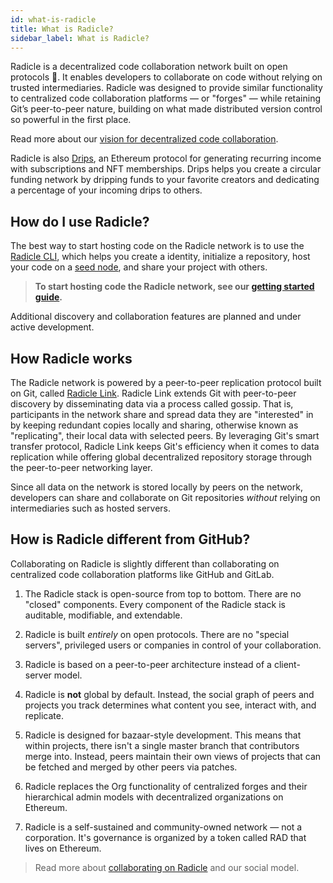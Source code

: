 ```yaml
---
id: what-is-radicle
title: What is Radicle?
sidebar_label: What is Radicle?
---
```


Radicle is a decentralized code collaboration network built on open protocols 🌱. It enables developers
to collaborate on code without relying on trusted intermediaries. Radicle was designed
to provide similar functionality to centralized code collaboration platforms — or "forges" —
while retaining Git’s peer-to-peer nature, building on what made distributed
version control so powerful in the first place. 

Read more about our [vision for decentralized code
collaboration](https://radicle.xyz/blog/towards-decentralized-code-collaboration.html).

Radicle is also [Drips](https://www.drips.network/), an Ethereum protocol for generating recurring income with
subscriptions and NFT memberships. Drips helps you create a circular funding network by dripping funds to your favorite
creators and dedicating a percentage of your incoming drips to others.

## How do I use Radicle?

The best way to start hosting code on the Radicle network is to use the [Radicle CLI](https://radicle.network/), which
helps you create a identity, initialize a repository, host your code on a [seed
node](understanding-radicle/glossary/#seed), and share your project with others.

> **To start hosting code the Radicle network, see our [getting started guide](getting-started.md).**

Additional discovery and collaboration features are planned and under active development.

## How Radicle works

The Radicle network is powered by a peer-to-peer replication protocol built on Git,
called [Radicle Link](understanding-radicle/how-it-works.md). Radicle Link extends Git with peer-to-peer
discovery by disseminating data via a process called gossip. That is,
participants in the network share and spread data they are "interested" in by
keeping redundant copies locally and sharing, otherwise known as "replicating",
their local data with selected peers. By leveraging Git's smart transfer
protocol, Radicle Link keeps Git's efficiency when it comes to data replication
while offering global decentralized repository storage through the peer-to-peer
networking layer.

Since all data on the network is stored locally by peers on the network,
developers can share and collaborate on Git repositories *without* relying on
intermediaries such as hosted servers.

## How is Radicle different from GitHub?

Collaborating on Radicle is slightly different than collaborating on centralized code collaboration platforms like GitHub and GitLab. 

1. The Radicle stack is open-source from top to bottom. There are no "closed" components.
Every component of the Radicle stack is auditable, modifiable, and extendable.

2. Radicle is built *entirely* on open protocols. There are no "special servers", privileged
users or companies in control of your collaboration.

3. Radicle is based on a peer-to-peer architecture instead of a client-server model.

4. Radicle is **not** global by default. Instead, the social graph of peers and projects you 
track determines what content you see, interact with, and replicate.

5. Radicle is designed for bazaar-style development. This means that within projects, there isn't 
a single master branch that contributors merge into. Instead, peers maintain their own views of 
projects that can be fetched and merged by other peers via patches.

6. Radicle replaces the Org functionality of centralized forges and their hierarchical admin models with decentralized organizations on Ethereum.

7. Radicle is a self-sustained and community-owned network — not a corporation. It's governance is organized by a token called RAD that lives on Ethereum.

> Read more about [collaborating on Radicle](https://radicle.xyz/blog/collaborating-on-radicle.html) and our social
> model.
